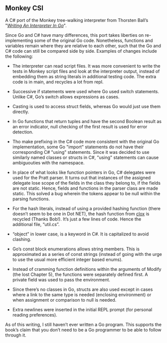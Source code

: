 Monkey CSI
---

A C\# port of the Monkey tree-walking interpreter from Thorsten Ball’s "*[Writing An Interpreter In Go](https://interpreterbook.com/)*".

Since Go and C\# have many differences, this port takes liberties on re-implementing some of the original Go code. Nonetheless, functions and variables remain where they are relative to each other, such that the Go and C\# code can still be compared side by side. Examples of changes include the following:

-   The interpreter can read script files. It was more convenient to write the tests in Monkey script files and look at the interpreter output, instead of embedding them as string literals in additional testing code. The extra code is in main, and recycles a lot from repl.

-   Successive if statements were used where Go used switch statements. Unlike C\#, Go’s switch allows expressions as cases.

-   Casting is used to access struct fields, whereas Go would just use them directly.

-   In Go functions that return tuples and have the second Boolean result as an  error indicator, null checking of the first result is used for error detection.

-   Tho make prefixing in the C\# code more consistent with the original Go implementation, some Go "import" statements do not have their corresponding C\# "using" statements. Since it was decided to use similarly named classes or structs in C\#, "using" statements can cause ambiguouties with the namespace.

-   In place of what looks like function pointers in Go, C\# delegates were used for the Pratt parser. It turns out that instances of the assigned delegate lose scope of the fields in the class they belong to, if the fields are not static. Hence, fields and functions in the parser class are made static. This solved a bug wherein the tokens appear to be null within the parsing functions.

-   For the hash literals, instead of using a provided hashing function (there doesn’t seem to be one in Dot NET), the hash function from [clox](https://github.com/drewbanas/cloxcs) is recycled (Thanks Bob!). It’s just a few lines of code. Hence the additional file, “util.cs”.

-   “object” in lower case, is a keyword in C\#. It is capitalized to avoid clashing.

-   Go’s const block enumerations allows string members. This is approximated as a series of const strings (instead of going with the urge to use the usual more efficient integer based enums).

-   Instead of cramming function definitions within the arguments of Modify (the lost Chapter 5), the functions were separately defined first. A private field was used to pass the environment.

-   Since there’s no classes in Go, structs are also used except in cases where a link to the same type is needed (enclosing environment) or when assignment or comparison to null is needed.

-   Extra newlines were inserted in the initial REPL prompt (for personal reading preferences).

As of this writing, I still haven’t ever written a Go program. This supports the book’s claim that you don’t need to be a Go programmer to be able to follow through it.
